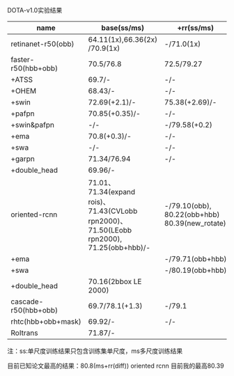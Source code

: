 DOTA-v1.0实验结果

| name                 | base(ss/ms)                                                  | +rr(ss/ms)                                     | +hsv(ss/ms)   | +mixup(ss/ms) | +mosaic(ss/ms) | mos +mix    |
| -------------------- | ------------------------------------------------------------ | ---------------------------------------------- | ------------- | ------------- | -------------- | ----------- |
| retinanet-r50(obb)   | 64.11(1x),66.36(2x) /70.9(1x)                                | -/71.0(1x)                                     | -/-           | --/--         | -/-            |             |
| faster-r50(hbb+obb)  | 70.5/76.8                                                    | 72.5/79.27                                     | 72.5(+0.03)/- | 73.10/-       | 73.18/-        | 74.21/79.01 |
| +ATSS                | 69.7/-                                                       | -/-                                            | -/-           | -/-           | -/-            | -/-         |
| +OHEM                | 68.43/-                                                      | -/-                                            | -/-           | -/-           | -/-            | -/-         |
| +swin                | 72.69(+2.1)/-                                                | 75.38(+2.69)/-                                 | -/-           | -/-           | -/-            | -/-         |
| +pafpn               | 70.85(+0.35)/-                                               | -/-                                            | -/-           | -/-           | -/-            | -/-         |
| +swin&pafpn          | -/-                                                          | -/79.58(+0.2)                                  | -/-           | -/-           | -/-            | -/-         |
| +ema                 | 70.8(+0.3)/-                                                 | -/-                                            | -/-           | -/-           | -/-            | -/-         |
| +swa                 | -/-                                                          | -/-                                            | -/-           | -/-           | -/-            | 74.93/-     |
| +garpn               | 71.34/76.94                                                  | -/-                                            | -/-           | -/-           | -/-            |             |
| +double_head         | 69.96/-                                                      |                                                |               |               |                |             |
| oriented-rcnn        | 71.01、71.34(expand rois)、71.43(CVLobb rpn2000)、71.50(LEobb rpn2000), 71.25(obb+hbb)/- | -/79.10(obb), 80.22(obb+hbb) 80.39(new_rotate) |               | -/79.11(-)    |                | 73.81       |
| +ema                 |                                                              | -/79.71(obb+hbb)                               |               |               |                |             |
| +swa                 |                                                              | -/80.19(obb+hbb)                               |               |               |                |             |
| +double_head         | 70.16(2bbox LE 2000)                                         |                                                |               |               |                |             |
| cascade-r50(hbb+obb) | 69.7/78.1(+1.3)                                              | -/79.1                                         | -/-           | -/-           | -/-            |             |
| rhtc(hbb+obb+mask)   | 69.92/-                                                      | -/-                                            | -/-           | -/-           | -/-            |             |
| RoItrans             | 71.87/-                                                      |                                                |               |               |                |             |

注：ss:单尺度训练结果只包含训练集单尺度，ms多尺度训练结果

目前已知论文最高的结果：80.8(ms+rr(diff)) oriented rcnn  目前我的最高80.39

